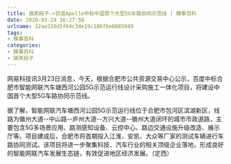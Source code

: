 ```yaml
---
title: 搞笑段子->百度Apollo中标中国首个大型5G车路协同示范线 | 糗事百科
date: 2020-03-24 16:27:58
urlname: 12ae228d5f64c34e19c186f6e6885949
tags: 
- 糗事百科
categories:
- 糗事百科
- 搞笑段子
---
```

网易科技讯3月23日消息，今天，根据合肥市公共资源交易中心公示，百度中标合肥市智能网联汽车塘西河公园5G示范运行线设计采购施工一体化项目，将建设中国首个大型5G车路协同示范线。

据了解，智能网联汽车塘西河公园5G示范运行线位于合肥市包河区滨湖新区，线路为徽州大道--中山路--庐州大道--方兴大道--徽州大道闭环的城市市政道路，主要包含5G多场景应用、路测感知设备、云控中心、路边交通设施升级改造、展示厅等。项目建成后，合肥市将首期投入江淮、安凯、大众等厂家的测试车辆进行车路协同测试。该项目将进一步聚集科技、汽车行业的相关顶级企业落地，形成良好的智能网联汽车发展生态链，有效促进地区经济发展。（定西）


